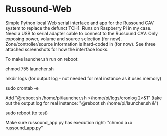 # Russound-Web
Simple Python local Web serial interface and app for the Russound CAV system to replace the defunct TCH1.
Runs on Raspberry Pi in my case.
Need a USB to serial adapter cable to connect to the Russound CAV.
Only exposing power, volume and source selection (for now).
Zone/controller/source information is hard-coded in (for now).
See three attached screenshots for how the interface looks.

To make launcher.sh run on reboot:

chmod 755 launcher.sh

mkdir logs (for output log - not needed for real instance as it uses memory)

sudo crontab -e

Add "@reboot sh /home/pi/launcher.sh >/home/pi/logs/cronlog 2>&1" (take out the output log for real instance: "@reboot sh /home/pi/launcher.sh &")

sudo reboot (to test)

Make sure russound_app.py has execution right:
"chmod a+x russound_app.py"
